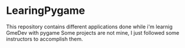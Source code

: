 # LearingPygame
This repository contains different applications done while i'm learnig GmeDev with pygame
Some projects are not mine, I just followed some instructors to accomplish them.
